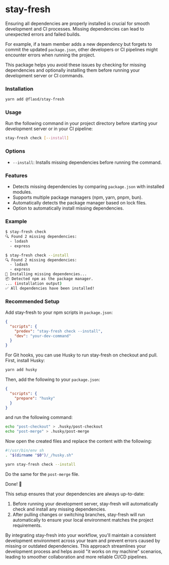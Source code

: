 # stay-fresh

Ensuring all dependencies are properly installed is crucial for smooth development and CI processes. Missing dependencies can lead to unexpected errors and failed builds.

For example, if a team member adds a new dependency but forgets to commit the updated `package.json`, other developers or CI pipelines might encounter errors when running the project.

This package helps you avoid these issues by checking for missing dependencies and optionally installing them before running your development server or CI commands.

### Installation

```sh
yarn add @flasd/stay-fresh
```

### Usage

Run the following command in your project directory before starting your development server or in your CI pipeline:

```sh
stay-fresh check [--install]
```

### Options

- `--install`: Installs missing dependencies before running the command.

### Features

- Detects missing dependencies by comparing `package.json` with installed modules.
- Supports multiple package managers (npm, yarn, pnpm, bun).
- Automatically detects the package manager based on lock files.
- Option to automatically install missing dependencies.

### Example

```sh
$ stay-fresh check
🔍 Found 2 missing dependencies:
  - lodash
  - express

$ stay-fresh check --install
🔍 Found 2 missing dependencies:
  - lodash
  - express
🚀 Installing missing dependencies...
📦 Detected npm as the package manager.
... (installation output)
✅ All dependencies have been installed!
```

### Recommended Setup

Add stay-fresh to your npm scripts in `package.json`:

```json
{
  "scripts": {
    "predev": "stay-fresh check --install",
    "dev": "your-dev-command"
  }
}
```

For Git hooks, you can use Husky to run stay-fresh on checkout and pull. First, install Husky:

```sh
yarn add husky
```

Then, add the following to your `package.json`:

```json
{
  "scripts": {
    "prepare": "husky"
  }
}
```

and run the following command:

```sh
echo "post-checkout" > .husky/post-checkout
echo "post-merge" > .husky/post-merge
```

Now open the created files and replace the content with the following:

```sh
#!/usr/bin/env sh
. "$(dirname "$0")/_/husky.sh"

yarn stay-fresh check --install

```

Do the same for the `post-merge` file.

Done! 🎉

This setup ensures that your dependencies are always up-to-date:

1. Before running your development server, stay-fresh will automatically check and install any missing dependencies.
2. After pulling changes or switching branches, stay-fresh will run automatically to ensure your local environment matches the project requirements.

By integrating stay-fresh into your workflow, you'll maintain a consistent development environment across your team and prevent errors caused by missing or outdated dependencies. This approach streamlines your development process and helps avoid "it works on my machine" scenarios, leading to smoother collaboration and more reliable CI/CD pipelines.
